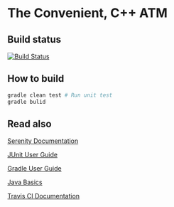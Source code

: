 # The Convenient, C++ ATM

## Build status

[![Build Status](https://travis-ci.org/Nineclown/The-Convenient-ATM.svg?branch=master)](https://travis-ci.org/Nineclown/The-Convenient-ATM)

## How to build

```sh
gradle clean test # Run unit test
gradle bulid
```

## Read also

[Serenity Documentation](http://www.thucydides.info/docs/serenity)

[JUnit User Guide](https://github.com/junit-team/junit4/wiki)

[Gradle User Guide](https://docs.gradle.org/current/userguide/userguide.html)

[Java Basics](https://docs.oracle.com/javase/tutorial/java/)

[Travis CI Documentation](https://docs.travis-ci.com/)

